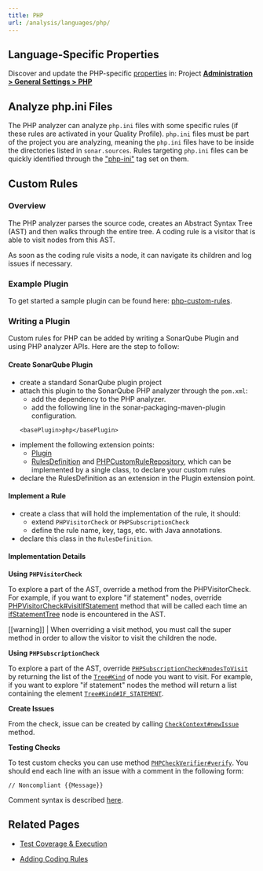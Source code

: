 ```yaml
---
title: PHP
url: /analysis/languages/php/
---
```


<!-- static -->
<!-- update_center:php -->
<!-- /static -->


## Language-Specific Properties

Discover and update the PHP-specific [properties](/analysis/analysis-parameters/) in: <!-- sonarcloud -->Project <!-- /sonarcloud -->**[Administration > General Settings > PHP](/#sonarqube-admin#/admin/settings?category=php)**

## Analyze php.ini Files

The PHP analyzer can analyze `php.ini` files with some specific rules (if these rules are activated in your Quality Profile). `php.ini` files must be part of the project you are analyzing, meaning the `php.ini` files have to be inside the directories listed in `sonar.sources`. 
Rules targeting `php.ini` files can be quickly identified through the ["php-ini"](https://rules.sonarsource.com/php/tag/php-ini) tag set on them.

<!-- sonarqube -->

## Custom Rules

### Overview

The PHP analyzer parses the source code, creates an Abstract Syntax Tree (AST) and then walks through the entire tree. A coding rule is a visitor that is able to visit nodes from this AST.

As soon as the coding rule visits a node, it can navigate its children and log issues if necessary.

### Example Plugin

To get started a sample plugin can be found here: [php-custom-rules](https://github.com/SonarSource/sonar-custom-rules-examples/tree/master/php-custom-rules).

### Writing a Plugin

Custom rules for PHP can be added by writing a SonarQube Plugin and using PHP analyzer APIs.
Here are the step to follow:

#### Create SonarQube Plugin

* create a standard SonarQube plugin project
* attach this plugin to the SonarQube PHP analyzer through the `pom.xml`:
  * add the dependency to the PHP analyzer.
  * add the following line in the sonar-packaging-maven-plugin configuration.
  ```
  <basePlugin>php</basePlugin>
  ```
* implement the following extension points:
  * [Plugin](http://javadocs.sonarsource.org/latest/apidocs/index.html?org/sonar/api/Plugin.html)
  * [RulesDefinition](http://javadocs.sonarsource.org/latest/apidocs/index.html?org/sonar/api/server/rule/RulesDefinition.html) and [PHPCustomRuleRepository](https://github.com/SonarSource/sonar-php/blob/master/php-frontend/src/main/java/org/sonar/plugins/php/api/visitors/PHPCustomRuleRepository.java), which can be implemented by a single class, to declare your custom rules
* declare the RulesDefinition as an extension in the Plugin extension point.

#### Implement a Rule

* create a class that will hold the implementation of the rule, it should:
  * extend `PHPVisitorCheck` or `PHPSubscriptionCheck`
  * define the rule name, key, tags, etc. with Java annotations.
* declare this class in the `RulesDefinition`.

####  Implementation Details

**Using `PHPVisitorCheck`**

To explore a part of the AST, override a method from the PHPVisitorCheck. For example, if you want to explore "if statement" nodes, override [PHPVisitorCheck#visitIfStatement](https://github.com/SonarSource/sonar-php/blob/master/php-frontend/src/main/java/org/sonar/plugins/php/api/visitors/PHPVisitorCheck.java#L265) method that will be called each time an [ifStatementTree](https://github.com/SonarSource/sonar-php/blob/master/php-frontend/src/main/java/org/sonar/plugins/php/api/tree/statement/IfStatementTree.java) node is encountered in the AST.

[[warning]]
| When overriding a visit method, you must call the super method in order to allow the visitor to visit the children the node.

**Using `PHPSubscriptionCheck`**

To explore a part of the AST, override [`PHPSubscriptionCheck#nodesToVisit`](https://github.com/SonarSource/sonar-php/blob/master/php-frontend/src/main/java/org/sonar/plugins/php/api/visitors/PHPSubscriptionCheck.java#L33) by returning the list of the [`Tree#Kind`](https://github.com/SonarSource/sonar-php/blob/master/php-frontend/src/main/java/org/sonar/plugins/php/api/tree/Tree.java#L124) of node you want to visit. For example, if you want to explore "if statement" nodes the method will return a list containing the element [`Tree#Kind#IF_STATEMENT`](https://github.com/SonarSource/sonar-php/blob/master/php-frontend/src/main/java/org/sonar/plugins/php/api/tree/Tree.java#L761).

**Create Issues**

From the check, issue can be created by calling [`CheckContext#newIssue`](https://github.com/SonarSource/sonar-php/blob/master/php-frontend/src/main/java/org/sonar/plugins/php/api/visitors/CheckContext.java#L90) method.

**Testing Checks**

To test custom checks you can use method [`PHPCheckVerifier#verify`](https://github.com/SonarSource/sonar-php/blob/master/php-frontend/src/main/java/org/sonar/plugins/php/api/tests/PHPCheckVerifier.java#L55). You should end each line with an issue with a comment in the following form:

```
// Noncompliant {{Message}}
```

Comment syntax is described [here](https://github.com/SonarSource/sonar-analyzer-commons/blob/master/test-commons/README.md).

<!-- /sonarqube -->

## Related Pages

* [Test Coverage & Execution](/analysis/coverage/)
<!-- sonarqube -->
* [Adding Coding Rules](/extend/adding-coding-rules/)
<!-- /sonarqube -->
